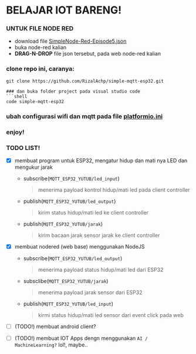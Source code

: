 # BELAJAR IOT BARENG!

### UNTUK FILE NODE RED
- download file [SimpleNode-Red-Episode5.json](./SimpleNode-Red-Episode5.json)
- buka node-red kalian
- **DRAG-N-DROP** file json tersebut, pada web node-red kalian

### clone repo ini, caranya:
```shell
git clone https://github.com/RizalAchp/simple-mqtt-esp32.git

### dan buka folder project pada visual studio code
```shell
code simple-mqtt-esp32
```

### ubah configurasi wifi dan mqtt pada file [platformio.ini](./platformio.ini)

### enjoy!


### TODO LIST!

- [x] membuat program untuk ESP32, mengatur hidup dan mati nya LED dan mengukur jarak
	- subscribe(`MQTT_ESP32_YUTUB/led_input`)
		> menerima payload kontrol hidup/mati led pada client controller
	- publish(`MQTT_ESP32_YUTUB/led_output`)
		> kirim status hidup/mati led ke client controller
	- publish(`MQTT_ESP32_YUTUB/jarak`)
		> kirim bacaan jarak sensor jarak ke client controller

- [x] membuat nodered (web base) menggunakan NodeJS
	- subscribe(`MQTT_ESP32_YUTUB/led_output`)
		> menerima payload status hidup/mati led dari ESP32
	- subsclibe(`MQTT_ESP32_YUTUB/jarak`)
		> menerima payload jarak sensor dari ESP32
	- publish(`MQTT_ESP32_YUTUB/led_input`)
		> kirmi status hidup/mati led sensor dari event click pada web

- [ ] (TODO!) membuat android client?
- [ ] (TODO!) membuat IOT Apps dengn menggunakan `AI / MachineLearning?` lol!, maybe..
